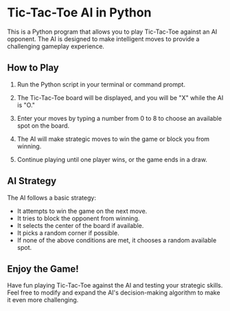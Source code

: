 # Tic-Tac-Toe AI in Python

This is a Python program that allows you to play Tic-Tac-Toe against an AI opponent. The AI is designed to make intelligent moves to provide a challenging gameplay experience.

## How to Play

1. Run the Python script in your terminal or command prompt.

2. The Tic-Tac-Toe board will be displayed, and you will be "X" while the AI is "O."

3. Enter your moves by typing a number from 0 to 8 to choose an available spot on the board.

4. The AI will make strategic moves to win the game or block you from winning.

5. Continue playing until one player wins, or the game ends in a draw.

## AI Strategy

The AI follows a basic strategy:

- It attempts to win the game on the next move.
- It tries to block the opponent from winning.
- It selects the center of the board if available.
- It picks a random corner if possible.
- If none of the above conditions are met, it chooses a random available spot.

## Enjoy the Game!

Have fun playing Tic-Tac-Toe against the AI and testing your strategic skills. Feel free to modify and expand the AI's decision-making algorithm to make it even more challenging.

